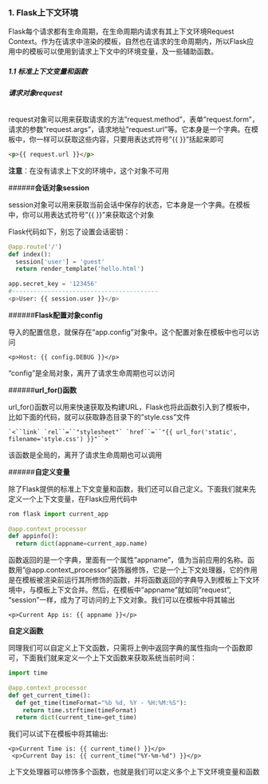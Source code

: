 ### 1. Flask上下文环境

Flask每个请求都有生命周期，在生命周期内请求有其上下文环境Request Context。作为在请求中渲染的模板，自然也在请求的生命周期内，所以Flask应用中的模板可以使用到请求上下文中的环境变量，及一些辅助函数。

##### 1.1 **标准上下文变量和函数**

###### **请求对象request**

request对象可以用来获取请求的方法”request.method”，表单”request.form”，请求的参数”request.args”，请求地址”request.url”等。它本身是一个字典。在模板中，你一样可以获取这些内容，只要用表达式符号”{{ }}”括起来即可

```html
<p>{{ request.url }}</p>
```

**注意**：在没有请求上下文的环境中，这个对象不可用

######**会话对象session**

session对象可以用来获取当前会话中保存的状态，它本身是一个字典。在模板中，你可以用表达式符号”{{ }}”来获取这个对象

Flask代码如下，别忘了设置会话密钥：

```python
@app.route('/')
def index():
  session['user'] = 'guest'
  return render_template('hello.html')
  
app.secret_key = '123456'
#-----------------------------------------
<p>User: {{ session.user }}</p>
```

######**Flask配置对象config**

导入的配置信息，就保存在”app.config”对象中。这个配置对象在模板中也可以访问

```jinja2
<p>Host: {{ config.DEBUG }}</p>
```

“config”是全局对象，离开了请求生命周期也可以访问

######**url_for()函数**

url_for()函数可以用来快速获取及构建URL，Flask也将此函数引入到了模板中，比如下面的代码，就可以获取静态目录下的”style.css”文件

```jinja2
`<``link` `rel``=``"stylesheet"` `href``=``"{{ url_for('static', filename='style.css') }}"``>`
```

该函数是全局的，离开了请求生命周期也可以调用

######**自定义变量**

除了Flask提供的标准上下文变量和函数，我们还可以自己定义。下面我们就来先定义一个上下文变量，在Flask应用代码中

```python
rom flask import current_app
  
@app.context_processor
def appinfo():
  return dict(appname=current_app.name)
```

函数返回的是一个字典，里面有一个属性”appname”，值为当前应用的名称。函数用”@app.context_processor”装饰器修饰，它是一个上下文处理器，它的作用是在模板被渲染前运行其所修饰的函数，并将函数返回的字典导入到模板上下文环境中，与模板上下文合并。然后，在模板中”appname”就如同”request”, “session”一样，成为了可访问的上下文对象。我们可以在模板中将其输出

```jinja2
<p>Current App is: {{ appname }}</p>
```

**自定义函数**

同理我们可以自定义上下文函数，只需将上例中返回字典的属性指向一个函数即可，下面我们就来定义一个上下文函数来获取系统当前时间：

```python
import time
  
@app.context_processor
def get_current_time():
  def get_time(timeFormat="%b %d, %Y - %H:%M:%S"):
    return time.strftime(timeFormat)
  return dict(current_time=get_time)
```

我们可以试下在模板中将其输出:

```jinja2
<p>Current Time is: {{ current_time() }}</p>
 <p>Current Day is: {{ current_time("%Y-%m-%d") }}</p>
```

上下文处理器可以修饰多个函数，也就是我们可以定义多个上下文环境变量和函数